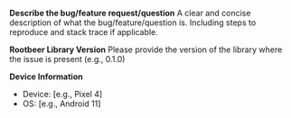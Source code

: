 **Describe the bug/feature request/question**
A clear and concise description of what the bug/feature/question is. Including steps to reproduce and stack trace if applicable. 

**Rootbeer Library Version**
Please provide the version of the library where the issue is present (e.g., 0.1.0)

**Device Information**
- Device: [e.g., Pixel 4]
- OS: [e.g., Android 11]